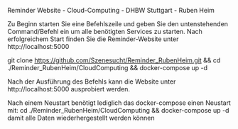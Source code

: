 Reminder Website - Cloud-Computing - DHBW Stuttgart - Ruben Heim

Zu Beginn starten Sie eine Befehlszeile und geben Sie den untenstehenden Command/Befehl ein um alle benötigten Services zu starten. Nach erfolgreichem Start finden Sie die Reminder-Website unter http://localhost:5000

git clone https://github.com/Szenesucht/Reminder_RubenHeim.git && cd ./Reminder_RubenHeim/CloudComputing && docker-compose up -d

Nach der Ausführung des Befehls kann die Website unter http://localhost:5000 ausprobiert werden.

Nach einem Neustart benötigt lediglich das docker-compose einen Neustart mit:
cd ./Reminder_RubenHeim/CloudComputing && docker-compose up -d
damit alle Daten wiederhergestellt werden können
